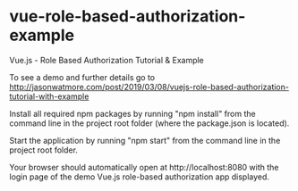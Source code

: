 # vue-role-based-authorization-example

Vue.js - Role Based Authorization Tutorial & Example

To see a demo and further details go to http://jasonwatmore.com/post/2019/03/08/vuejs-role-based-authorization-tutorial-with-example



Install all required npm packages by running "npm install" from the command line in the project root folder (where the package.json is located).

Start the application by running "npm start" from the command line in the project root folder.

Your browser should automatically open at http://localhost:8080 with the login page of the demo Vue.js role-based authorization app displayed.